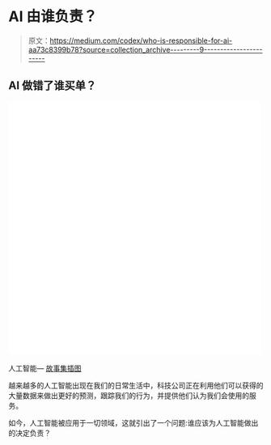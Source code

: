 # AI 由谁负责？

> 原文：<https://medium.com/codex/who-is-responsible-for-ai-aa73c8399b78?source=collection_archive---------9----------------------->

## AI 做错了谁买单？

![](img/9e2dad4cf687129caf14081e5301d33c.png)

人工智能— [故事集插图](https://storyset.com/data)

越来越多的人工智能出现在我们的日常生活中，科技公司正在利用他们可以获得的大量数据来做出更好的预测，跟踪我们的行为，并提供他们认为我们会使用的服务。

如今，人工智能被应用于一切领域，这就引出了一个问题:谁应该为人工智能做出的决定负责？